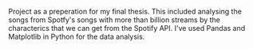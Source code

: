 Project as a preperation for my final thesis. This included analysing the songs from Spotfy's songs with more than billion streams by the characterics that we can get from the Spotify API. 
I've used Pandas and Matplotlib in Python for the data analysis. 
